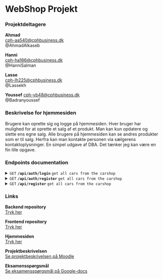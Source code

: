 # WebShop Projekt
### Projektdeltagere
**Ahmad**  
cph-aa540@cphbusiness.dk  
@AhmadAlkaseb  

**Hanni**  
cph-ha186@cphbusiness.dk  
@HanniSalman  

**Lasse**  
cph-lh225@cphbusiness.dk  
@Lassekh  

**Youssef**
cph-yb48@cphbusiness.dk  
@Badranyoussef  

### Beskrivelse for hjemmesiden
Brugere kan oprette sig og logge på hjemmesiden. Hver bruger har mulighed for at oprette et salg af et produkt. Man kan kun opdatere og slette ens egne salg. Alle brugere på hjemmesiden kan se andres produkter som er til salg. Herfra kan man kontakte personen via sælgerens kontaktoplysninger. En simpel udgave af DBA. Det tænker jeg kan være en fin lille opgave.  

### Endpoints documentation 

<details>
 <summary><code>GET</code> <code><b>/api/auth/login</b></code> <code>get all cars from the carshop</code></summary>

##### Parameters
None
##### Response
application/json


##### Exceptions
- Exception: APIException
- Status: 404

</details>

<details>
 <summary><code>GET</code> <code><b>/api/auth/register</b></code> <code>get all cars from the carshop</code></summary>

##### Parameters
None
##### Response
application/json


##### Exceptions
- Exception: APIException
- Status: 404

</details>

<details>
 <summary><code>GET</code> <code><b>/api/register</b></code> <code>get all cars from the carshop</code></summary>

##### Parameters
None
##### Response
application/json


##### Exceptions
- Exception: APIException
- Status: 404

</details>

### Links

**Backend repository**  
[Tryk her](https://github.com/AhmadAlkaseb/WebShopBackend)  

**Frontend repository**  
[Tryk her](https://github.com/AhmadAlkaseb/WebShopFrontend)  

**Hjemmesiden**  
[Tryk her](cphbusinessproject.dk)  

**Projektbeskrivelsen**  
[Se projektbeskrivelsen på Moodle](https://github.com/dat3Cph/material/blob/sem2024spring/flowFrontend/week5-project/miniproject.md)  

**Eksamensspørgsmål**  
[Se eksamensspørgsmål på Google-docs](https://docs.google.com/document/d/16wdDaEkcoUTti7GsFC0CHU0pBQGzmmDIOXkZgNhGON8/edit)  
